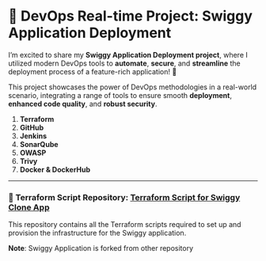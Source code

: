  
# 🚀 **DevOps Real-time Project: Swiggy Application Deployment**

I’m excited to share my **Swiggy Application Deployment project**, where I utilized modern DevOps tools to **automate**, **secure**, and **streamline** the deployment process of a feature-rich application! 🎉

This project showcases the power of DevOps methodologies in a real-world scenario, integrating a range of tools to ensure smooth **deployment**, **enhanced code quality**, and **robust security**.

1. **Terraform** 
2. **GitHub** 
3. **Jenkins**
4. **SonarQube** 
5. **OWASP** 
6. **Trivy** 
7. **Docker & DockerHub** 
---

### 📂 Terraform Script Repository: [**Terraform Script for Swiggy Clone App**](https://github.com/ASHISH15012005/Terraform-Script.git)
This repository contains all the Terraform scripts required to set up and provision the infrastructure for the Swiggy application.

**Note**: Swiggy Application is forked from other repository

